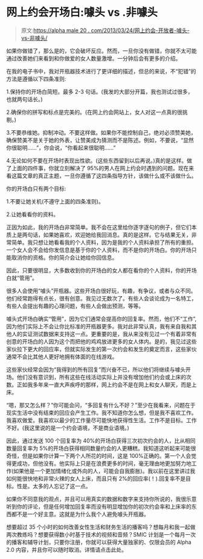 # 网上约会开场白:噱头 vs .非噱头

> 原文:[https://alpha male 20 . com/2013/03/24/网上约会-开放者-噱头-vs-非噱头/](https://alphamale20.com/2013/03/24/online-dating-openers-gimmicky-vs-non-gimmicky/)

如果你做错了，那么是的，它会破坏反应。然而，一旦你没有做错，你就不太可能通过改善她们来看到和你做爱的女人数量激增。一分钟后会有更多的介绍。

在我的电子书中，我对开瓶器技术进行了更详细的描述，但总的来说，不“犯错”的方法是遵循以下四条准则:

1.保持你的开场白简短。最多 2-3 句话。(我发的大部分开篇，我也测试过很多，也就两句话长。)

2.确保你的拼写和标点是完美的。(在网上约会网站上，女人对这一点真的很挑剔。)

3.不要恭维她。抑制冲动。不要这样做。如果你不能控制自己，绝对必须赞美她，确保赞美不是关于她的外表，让赞美成为猜测而不是陈述。例如，不要说，“显然你很聪明……”，你会说，“你看起来很聪明……”

4.无论如何不要在开场时表现出性欲。(这些东西留到以后再说。)真的是这样。做了上面的四件事，你就立刻解决了 95%的男人在网上约会时遇到的问题。现在来看这篇文章的真正主题，一旦你遵循了这四条指导方针，该做什么或不该做什么。

你的开场白只有两个目标:

1.不要让她关机(不遵守上面的四条准则)。

2.让她看看你的资料。

正因为如此，我的开场白非常简单。我不会在这里给你逐字逐句的例子，但它们本质上是两句话，如果她喜欢，欢迎她给我回消息。真的是这样。它与结果无关，非常简单。我只想让她看看我的个人资料，因为是我的个人资料承担了所有的重担。一个女人会不会给你发信息是基于你的个人资料，而不是你的开场白。你的开场只能取消你的资格。你的简介会让她给你回信息。

因此，只要很明显，大多数收到你的开场白的女人都在看你的个人资料，你的开场白就“管用”。

很多人会使用“噱头”开瓶器。这些开场白很好玩，有趣，有争议，或者与众不同。他们经常跑得有点长，很有创意。我见过无数次了。有些人会谈论成为一名特工，有些人会提出有趣的心理问题，有些人会做出预测，等等。

噱头式开场白确实“管用”，因为它们通常会提高你的回复率。然而，他们不“工作”,因为他们实际上不会让你比标准的开瓶器更多。我对此非常认真，我有来自我和其他人的实证测试数据来支持这一点。更重要的是，我从来没有见过一个有着非常有创意的开场白的人因为这个而把他的鸡鸡放进更多的女人体内。是的，我见过这些家伙拉下更大的回应率，但就实际发生的第一次约会和发生的奠定而言，这些家伙通常不会比其他人更好地拥有体面的在线游戏。

这些家伙经常会因为“我得到的所有回复”而兴奋不已，所以他们将继续与噱头开场。他们没有意识到，所有这些在线活动实际上并没有增加他们约会或上床的次数。正如我多年来一直大声疾呼的那样，网上约会不是在网上和女人聊天，而是上床。

“嗯，那又怎么样？”你可能会问，“多回复有什么不好？”至少在我看来，问题在于现实生活中没有结束的回应会产生工作。我不知道你怎么想，但是我不喜欢工作。我喜欢做爱。我喜欢以最少的工作量尽可能快地获得性生活。工作不是目标。工作不好。(我这里说的是一个约会语境，不是商业语境。)

因此，通过发送 100 个回复率为 40%的开场白获得三次初次约会的人，比从相同数量回复率为 5%的开场白获得相同数量约会的人更糟糕。我知道这听起来可能很奇怪，但是如果你计算一下两个人所花的时间，这是 100%正确的。第一个人会觉得更成功，但他没有。他实际上只是在浪费更多的时间，毫无理由地更加努力地工作(如果他是一个更加情绪化或外向的人，可能会自我膨胀)。我以前在这里讲过我如何能很快地和非常火辣的女人上床，而且只有 2%的回应率(！).回复率不是目标。性是。太多的人忘记了这一点。

如果你不同意我的观点，并且可以用真实的数据和数字来支持你所说的，我很乐意听到你的评论，但是任何增加回复率而没有明显增加你的初次约会率和上床率的东西都不是一个好主意。这就是为什么我个人避免噱头开瓶器。

想要超过 35 个小时的如何改善女性生活和财务生活的播客吗？想每月和我一起做两次教练吗？想要获得数小时基于技术的视频和音频？SMIC 计划是一个每月一次的播客和辅导计划，只要你注册，你就可以获得大量独家的、仅限会员的 Alpha 2.0 内容，并且你可以随时取消。详情请点击此处。